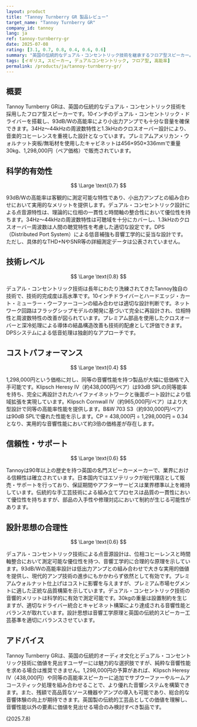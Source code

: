 ```yaml
---
layout: product
title: "Tannoy Turnberry GR 製品レビュー"
target_name: "Tannoy Turnberry GR"
company_id: tannoy
lang: ja
ref: tannoy-turnberry-gr
date: 2025-07-08
rating: [3.1, 0.7, 0.8, 0.4, 0.6, 0.6]
summary: "英国の伝統的なデュアル・コンセントリック技術を継承するフロア型スピーカー。93dB/Wの高能率と1.3kHzクロスオーバーによる音楽的コヒーレンスを特徴とするが、1,298,000円という価格は同等性能を1/4以下の価格で提供する製品が存在する市場において、コストパフォーマンス面で大きな課題を抱えている。"
tags: [イギリス, スピーカー, デュアルコンセントリック, フロア型, 高能率]
permalink: /products/ja/tannoy-turnberry-gr/
---
```

## 概要

Tannoy Turnberry GRは、英国の伝統的なデュアル・コンセントリック技術を採用したフロア型スピーカーです。10インチのデュアル・コンセントリック・ドライバーを搭載し、93dB/Wの高能率により小出力アンプでも十分な音量を確保できます。34Hz～44kHzの周波数特性と1.3kHzのクロスオーバー設計により、音楽的コヒーレンスを重視した設計となっています。プレミアムアメリカン・ウォルナット突板/無垢材を使用したキャビネットは456×950×336mmで重量30kg、1,298,000円（ペア価格）で販売されています。

## 科学的有効性

$$ \Large \text{0.7} $$

93dB/Wの高能率は客観的に測定可能な特性であり、小出力アンプとの組み合わせにおいて実用的なメリットを提供します。デュアル・コンセントリック設計による点音源特性は、理論的に位相の一貫性と時間軸の整合性において優位性を持ちます。34Hz～44kHzの周波数特性は可聴域を十分にカバーし、1.3kHzのクロスオーバー周波数は人間の聴覚特性を考慮した適切な設定です。DPS（Distributed Port System）による低音補強も音響工学的に妥当な設計です。ただし、具体的なTHD+NやSNR等の詳細測定データは公表されていません。

## 技術レベル

$$ \Large \text{0.8} $$

デュアル・コンセントリック技術は長年にわたり洗練されてきたTannoy独自の技術で、技術的完成度は高水準です。10インチドライバーとハードエッジ・カート・ミューラー・ウーファーコーンの組み合わせは適切な設計判断です。ネットワーク回路はフラッグシップモデルの開発に基づいて完全に再設計され、位相特性と周波数特性の改善が図られています。プレミアム部品を使用したクロスオーバーと深冷処理による導体の結晶構造改善も技術的配慮として評価できます。DPSシステムによる低音処理は独創的なアプローチです。

## コストパフォーマンス

$$ \Large \text{0.4} $$

1,298,000円という価格に対し、同等の音響性能を持つ製品が大幅に低価格で入手可能です。Klipsch Heresy IV（約438,000円/ペア）は93dB SPLの同等能率を持ち、完全に再設計されたハイファイネットワークと後面ポート設計により低域拡張を実現しています。Klipsch Cornwall IV（約965,000円/ペア）はより大型設計で同等の高能率性能を提供します。B&W 703 S3（約930,000円/ペア）は90dB SPLで優れた性能を示します。CP = 438,000円 ÷ 1,298,000円 = 0.34となり、実用的な音響性能において約3倍の価格差が存在します。

## 信頼性・サポート

$$ \Large \text{0.6} $$

Tannoyは90年以上の歴史を持つ英国の名門スピーカーメーカーで、業界における信頼性は確立されています。日本国内ではエソテリックが総代理店として販売・サポートを行っており、保証期間やアフターサービスは業界標準以上を維持しています。伝統的な手工芸技術による組み立てプロセスは品質の一貫性において優位性を持ちますが、部品の入手性や修理対応において制約が生じる可能性があります。

## 設計思想の合理性

$$ \Large \text{0.6} $$

デュアル・コンセントリック技術による点音源設計は、位相コヒーレンスと時間軸整合において測定可能な優位性を持つ、音響工学的に合理的な原理を示しています。93dB/Wの高能率設計は低出力アンプとの組み合わせで大きな実用的価値を提供し、現代的アンプ技術の進歩にもかかわらず依然として有効です。プレミアムウォルナット仕上げはコストに影響を与えますが、プレミアム市場セグメントに適した正統な品質構築を示しています。デュアル・コンセントリック技術の音響的メリットは科学的に有効で測定可能です。30kgの重量は設置制約を生じますが、適切なドライバー統合とキャビネット構築により達成される音響性能とバランスが取れています。設計思想は音響工学原理と英国の伝統的スピーカー工芸基準を適切にバランスさせています。

## アドバイス

Tannoy Turnberry GRは、英国の伝統的オーディオ文化とデュアル・コンセントリック技術に価値を見出すユーザーには魅力的な選択肢ですが、純粋な音響性能を求める場合は推奨できません。1,298,000円の予算があれば、Klipsch Heresy IV（438,000円）や同等の高能率スピーカーに追加でサブウーファーやルームアコースティック処理を組み合わせることで、より優れた音響システムを構築できます。また、残額で高品質なソース機器やアンプの導入も可能であり、総合的な音響体験の向上が期待できます。英国製の伝統的工芸品としての価値を理解し、音響性能以外の要素に価値を見出せる場合のみ検討すべき製品です。

(2025.7.8)